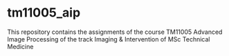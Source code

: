 # tm11005_aip
This repository contains the assignments of the course TM11005 Advanced Image Processing of the track Imaging &amp; Intervention of MSc Technical Medicine
